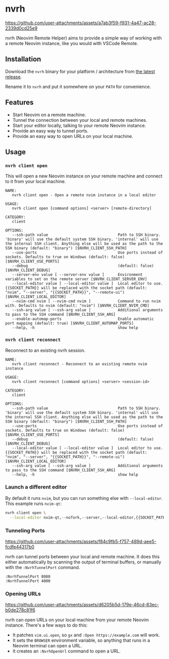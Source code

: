 # nvrh

https://github.com/user-attachments/assets/a7ab3f59-f931-4a47-ac28-2339d0cd25e9

nvrh (Neovim Remote Helper) aims to provide a simple way of working with a
remote Neovim instance, like you would with VSCode Remote.

## Installation

Download the `nvrh` binary for your platform / architecture from [the latest
release](https://github.com/mikew/nvrh/releases/latest).

Rename it to `nvrh` and put it somewhere on your `PATH` for convenience.

## Features

- Start Neovim on a remote machine.
- Tunnel the connection between your local and remote machines.
- Start your editor locally, talking to your remote Neovim instance.
- Provide an easy way to tunnel ports.
- Provide an easy way to open URLs on your local machine.

## Usage

### `nvrh client open`

This will open a new Neovim instance on your remote machine and connect to it
from your local machine.

```
NAME:
   nvrh client open - Open a remote nvim instance in a local editor

USAGE:
   nvrh client open [command options] <server> [remote-directory]

CATEGORY:
   client

OPTIONS:
   --ssh-path value                               Path to SSH binary. 'binary' will use the default system SSH binary. 'internal' will use the internal SSH client. Anything else will be used as the path to the SSH binary (default: "binary") [$NVRH_CLIENT_SSH_PATH]
   --use-ports                                    Use ports instead of sockets. Defaults to true on Windows (default: false) [$NVRH_CLIENT_USE_PORTS]
   --debug                                        (default: false) [$NVRH_CLIENT_DEBUG]
   --server-env value [ --server-env value ]      Environment variables to set on the remote server [$NVRH_CLIENT_SERVER_ENV]
   --local-editor value [ --local-editor value ]  Local editor to use. {{SOCKET_PATH}} will be replaced with the socket path (default: "nvim", "--server", "{{SOCKET_PATH}}", "--remote-ui") [$NVRH_CLIENT_LOCAL_EDITOR]
   --nvim-cmd nvim [ --nvim-cmd nvim ]            Command to run nvim with. Defaults to nvim (default: "nvim") [$NVRH_CLIENT_NVIM_CMD]
   --ssh-arg value [ --ssh-arg value ]            Additional arguments to pass to the SSH command [$NVRH_CLIENT_SSH_ARG]
   --enable-automap-ports                         Enable automatic port mapping (default: true) [$NVRH_CLIENT_AUTOMAP_PORTS]
   --help, -h                                     show help
```

### `nvrh client reconnect`

Reconnect to an existing nvrh session.

```
NAME:
   nvrh client reconnect - Reconnect to an existing remote nvim instance

USAGE:
   nvrh client reconnect [command options] <server> <session-id>

CATEGORY:
   client

OPTIONS:
   --ssh-path value                               Path to SSH binary. 'binary' will use the default system SSH binary. 'internal' will use the internal SSH client. Anything else will be used as the path to the SSH binary (default: "binary") [$NVRH_CLIENT_SSH_PATH]
   --use-ports                                    Use ports instead of sockets. Defaults to true on Windows (default: false) [$NVRH_CLIENT_USE_PORTS]
   --debug                                        (default: false) [$NVRH_CLIENT_DEBUG]
   --local-editor value [ --local-editor value ]  Local editor to use. {{SOCKET_PATH}} will be replaced with the socket path (default: "nvim", "--server", "{{SOCKET_PATH}}", "--remote-ui") [$NVRH_CLIENT_LOCAL_EDITOR]
   --ssh-arg value [ --ssh-arg value ]            Additional arguments to pass to the SSH command [$NVRH_CLIENT_SSH_ARG]
   --help, -h                                     show help
```

### Launch a different editor

By default it runs `nvim`, but you can run something else with
`--local-editor`. This example runs `nvim-qt`:

```sh
nvrh client open \
  --local-editor nvim-qt,--nofork,--server,--local-editor,{{SOCKET_PATH}}
```

### Tunneling Ports

https://github.com/user-attachments/assets/f84c9fb5-f757-489d-aee5-fcdfe44317b0

nvrh can tunnel ports between your local and remote machine. It does this
either automatically by scanning the output of terminal buffers, or manually
with the `:NvrhTunnelPort` command.

```vim
:NvrhTunnelPort 8080
:NvrhTunnelPort 4000
```

### Opening URLs

https://github.com/user-attachments/assets/d6205b5d-179e-46cd-83ec-b0de278c81f6

nvrh can open URLs on your local machine from your remote Neovim instance. There's a few ways to do this:

- It patches `vim.ui.open`, so `gx` and `:Open https://example.com` will work.
- It sets the `BROWSER` environment variable, so anything that runs in a Neovim terminal can open a URL.
- It creates an `:NvrhOpenUrl` command to open a URL.
